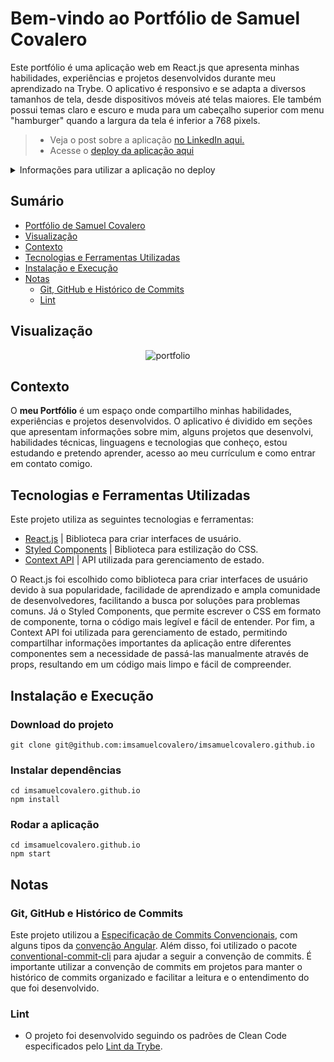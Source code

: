 # Bem-vindo ao Portfólio de Samuel Covalero

Este portfólio é uma aplicação web em React.js que apresenta minhas habilidades, experiências e projetos desenvolvidos durante meu aprendizado na Trybe. O aplicativo é responsivo e se adapta a diversos tamanhos de tela, desde dispositivos móveis até telas maiores. Ele também possui temas claro e escuro e muda para um cabeçalho superior com menu "hamburger" quando a largura da tela é inferior a 768 pixels.

> - Veja o post sobre a aplicação [no LinkedIn aqui.](https://www.linkedin.com/posts/samuelcovalero_frontend-css-frontend-activity-6986069228311207936-lOwP?utm_source=share&utm_medium=member_desktop)
> - Acesse o [deploy da aplicação aqui](https://project-star-wars-planets-search.vercel.app/)

<details>
<summary>Informações para utilizar a aplicação no deploy</summary><br>
 
 - Não precisa logar, basta acessar e navegar.
 
</details>

## Sumário
- [Portfólio de Samuel Covalero](#bem-vindo-ao-portfólio-de-samuel-covalero)
- [Visualização](#visualização)
- [Contexto](#contexto)
- [Tecnologias e Ferramentas Utilizadas](#tecnologias-e-ferramentas-utilizadas)
- [Instalação e Execução](#instalação-e-execução)
- [Notas](#notas)
  - [Git, GitHub e Histórico de Commits](#git-github-e-histórico-de-commits)
  - [Lint](#lint)

## Visualização

<div align="center">

![portfolio](https://user-images.githubusercontent.com/98184355/230674423-38e1815b-6320-4c55-b871-807b6ca2f4a7.gif)

</div>

## Contexto

O __meu Portfólio__ é um espaço onde compartilho minhas habilidades, experiências e projetos desenvolvidos. O aplicativo é dividido em seções que apresentam informações sobre mim, alguns projetos que desenvolvi, habilidades técnicas, linguagens e tecnologias que conheço, estou estudando e pretendo aprender, acesso ao meu currículum e como entrar em contato comigo.

## Tecnologias e Ferramentas Utilizadas

Este projeto utiliza as seguintes tecnologias e ferramentas:

- [React.js](https://reactjs.org/docs/getting-started.html) | Biblioteca para criar interfaces de usuário.
- [Styled Components](https://styled-components.com/) | Biblioteca para estilização do CSS.
- [Context API](https://pt-br.reactjs.org/docs/context.html) | API utilizada para gerenciamento de estado.

O React.js foi escolhido como biblioteca para criar interfaces de usuário devido à sua popularidade, facilidade de aprendizado e ampla comunidade de desenvolvedores, facilitando a busca por soluções para problemas comuns. Já o Styled Components, que permite escrever o CSS em formato de componente, torna o código mais legível e fácil de entender. Por fim, a Context API foi utilizada para gerenciamento de estado, permitindo compartilhar informações importantes da aplicação entre diferentes componentes sem a necessidade de passá-las manualmente através de props, resultando em um código mais limpo e fácil de compreender.

## Instalação e Execução
### Download do projeto
```
git clone git@github.com:imsamuelcovalero/imsamuelcovalero.github.io
```
### Instalar dependências
```
cd imsamuelcovalero.github.io
npm install
```
### Rodar a aplicação
```
cd imsamuelcovalero.github.io
npm start
```

## Notas
### Git, GitHub e Histórico de Commits
Este projeto utilizou a [Especificação de Commits Convencionais](https://www.conventionalcommits.org/en/v1.0.0/), com alguns tipos da [convenção Angular](https://github.com/angular/angular/blob/22b96b9/CONTRIBUTING.md#-commit-message-guidelines). Além disso, foi utilizado o pacote [conventional-commit-cli](https://www.npmjs.com/package/conventional-commit-cli) para ajudar a seguir a convenção de commits. É importante utilizar a convenção de commits em projetos para manter o histórico de commits organizado e facilitar a leitura e o entendimento do que foi desenvolvido.

### Lint
- O projeto foi desenvolvido seguindo os padrões de Clean Code especificados pelo [Lint da Trybe](https://github.com/betrybe/eslint-config-trybe).
